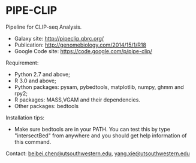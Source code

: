 PIPE-CLIP
=========

Pipeline for CLIP-seq Analysis.
- Galaxy site: http://pipeclip.qbrc.org/
- Publication: http://genomebiology.com/2014/15/1/R18
- Google Code site: https://code.google.com/p/pipe-clip/


Requirement:
-  Python 2.7 and above; 
-  R 3.0 and above;
-  Python packages: pysam, pybedtools, matplotlib, numpy, ghmm and rpy2;
-  R packages: MASS,VGAM and their dependencies.
-  Other packages: bedtools


Installation tips:
- Make sure bedtools are in your PATH. You can test this by type "intersectBed" from anywhere and you should get help information of this command.
 

Contact: beibei.chen@utsouthwestern.edu, yang.xie@utsouthwestern.edu
